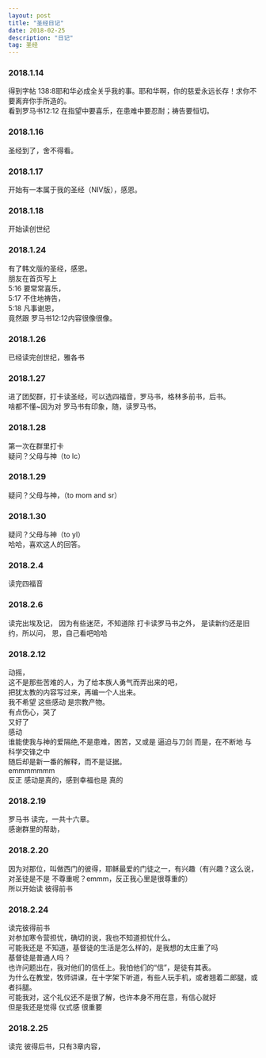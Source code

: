 ```yaml
---
layout: post
title: "圣经日记"
date: 2018-02-25
description: "日记"
tag: 圣经 
---
```


### 2018.1.14
得到字帖 138:8耶和华必成全关乎我的事。耶和华啊，你的慈爱永远长存！求你不要离弃你手所造的。  
看到罗马书12:12 在指望中要喜乐，在患难中要忍耐；祷告要恒切。 
### 2018.1.16
圣经到了，舍不得看。
### 2018.1.17
开始有一本属于我的圣经（NIV版），感恩。
### 2018.1.18
开始读创世纪
### 2018.1.24
有了韩文版的圣经，感恩。  
朋友在首页写上   
5:16	要常常喜乐，    
5:17	不住地祷告，    
5:18	凡事谢恩，    
竟然跟 罗马书12:12内容很像很像。
### 2018.1.26
已经读完创世纪，雅各书
### 2018.1.27
进了团契群，打卡读圣经，可以选四福音，罗马书，格林多前书，后书。  
啥都不懂~因为对 罗马书有印象，随，读罗马书。
### 2018.1.28
第一次在群里打卡  
疑问？父母与神（to lc）  
### 2018.1.29
疑问？父母与神，（to mom and sr）
### 2018.1.30
疑问？父母与神（to yl）   
哈哈，喜欢这人的回答。
### 2018.2.4
读完四福音
### 2018.2.6
读完出埃及记，
因为有些迷茫，不知道除 打卡读罗马书之外， 是读新约还是旧约，所以问，
恩，自己看吧哈哈
### 2018.2.12
动摇，  
这不是那些苦难的人，为了给本族人勇气而弄出来的吧，  
把犹太教的内容写过来，再编一个人出来。  
我不希望 这些感动 是宗教产物。  
有点伤心，哭了  
又好了  
感动   
谁能使我与神的爱隔绝,不是患难，困苦，又或是 逼迫与刀剑
而是，在不断地
与科学交锋之中  
随后却是新一番的解释，而不是证据。  
emmmmmmm  
反正 感动是真的，感到幸福也是 真的  
### 2018.2.19
罗马书 读完，一共十六章。  
感谢群里的帮助，  
### 2018.2.20
因为对那位，叫做西门的彼得，耶稣最爱的门徒之一，有兴趣（有兴趣？这么说，对圣徒是不是 不尊重呢？emmm，反正我心里是很尊重的）  
所以开始读 彼得前书  
### 2018.2.24
读完彼得前书  
对参加寒令营担忧，确切的说，我也不知道担忧什么。   
可能我还是 不知道，基督徒的生活是怎么样的，是我想的太庄重了吗    
基督徒是普通人吗？    
也许问题出在，我对他们的信任上。我怕他们的“信”，是徒有其表。    
为什么在教堂，牧师讲课，在十字架下听道，有些人玩手机，或者翘着二郎腿，或者抖腿。    
可能我对，这个礼仪还不是很了解，也许本身不用在意，有信心就好    
但是我还是觉得 仪式感 很重要  
### 2018.2.25
读完 彼得后书，只有3章内容，


















